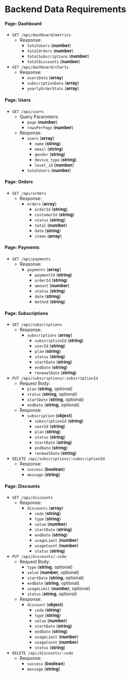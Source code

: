 # Backend Data Requirements

#### Page: Dashboard
- `GET /api/dashboard/metrics`
  - Response:
    - `totalUsers` (**number**)
    - `totalOrders` (**number**)
    - `totalSubscriptions` (**number**)
    - `totalDiscounts` (**number**)
- `GET /api/dashboard/charts`
  - Response:
    - `usersData` (**array**)
    - `subscriptionData` (**array**)
    - `yearlyOrderStats` (**array**)

#### Page: Users
- `GET /api/users`
  - Query Parameters:
    - `page` (**number**)
    - `rowsPerPage` (**number**)
  - Response:
    - `users` (**array**)
      - `name` (**string**)
      - `email` (**string**)
      - `gender` (**string**)
      - `device_type` (**string**)
      - `level_id` (**number**)
    - `totalUsers` (**number**)

#### Page: Orders
- `GET /api/orders`
  - Response:
    - `orders` (**array**)
      - `orderId` (**string**)
      - `customerId` (**string**)
      - `status` (**string**)
      - `total` (**number**)
      - `date` (**string**)
      - `items` (**array**)

#### Page: Payments
- `GET /api/payments`
  - Response:
    - `payments` (**array**)
      - `paymentId` (**string**)
      - `orderId` (**string**)
      - `amount` (**number**)
      - `status` (**string**)
      - `date` (**string**)
      - `method` (**string**)

#### Page: Subscriptions
- `GET /api/subscriptions`
  - Response:
    - `subscriptions` (**array**)
      - `subscriptionId` (**string**)
      - `userId` (**string**)
      - `plan` (**string**)
      - `status` (**string**)
      - `startDate` (**string**)
      - `endDate` (**string**)
      - `renewalDate` (**string**)
- `PUT /api/subscriptions/:subscriptionId`
  - Request Body:
    - `plan` (**string**, optional)
    - `status` (**string**, optional)
    - `startDate` (**string**, optional)
    - `endDate` (**string**, optional)
  - Response:
    - `subscription` (**object**)
      - `subscriptionId` (**string**)
      - `userId` (**string**)
      - `plan` (**string**)
      - `status` (**string**)
      - `startDate` (**string**)
      - `endDate` (**string**)
      - `renewalDate` (**string**)
- `DELETE /api/subscriptions/:subscriptionId`
  - Response:
    - `success` (**boolean**)
    - `message` (**string**)

#### Page: Discounts
- `GET /api/discounts`
  - Response:
    - `discounts` (**array**)
      - `code` (**string**)
      - `type` (**string**)
      - `value` (**number**)
      - `startDate` (**string**)
      - `endDate` (**string**)
      - `usageLimit` (**number**)
      - `usageCount` (**number**)
      - `status` (**string**)
- `PUT /api/discounts/:code`
  - Request Body:
    - `type` (**string**, optional)
    - `value` (**number**, optional)
    - `startDate` (**string**, optional)
    - `endDate` (**string**, optional)
    - `usageLimit` (**number**, optional)
    - `status` (**string**, optional)
  - Response:
    - `discount` (**object**)
      - `code` (**string**)
      - `type` (**string**)
      - `value` (**number**)
      - `startDate` (**string**)
      - `endDate` (**string**)
      - `usageLimit` (**number**)
      - `usageCount` (**number**)
      - `status` (**string**)
- `DELETE /api/discounts/:code`
  - Response:
    - `success` (**boolean**)
    - `message` (**string**)